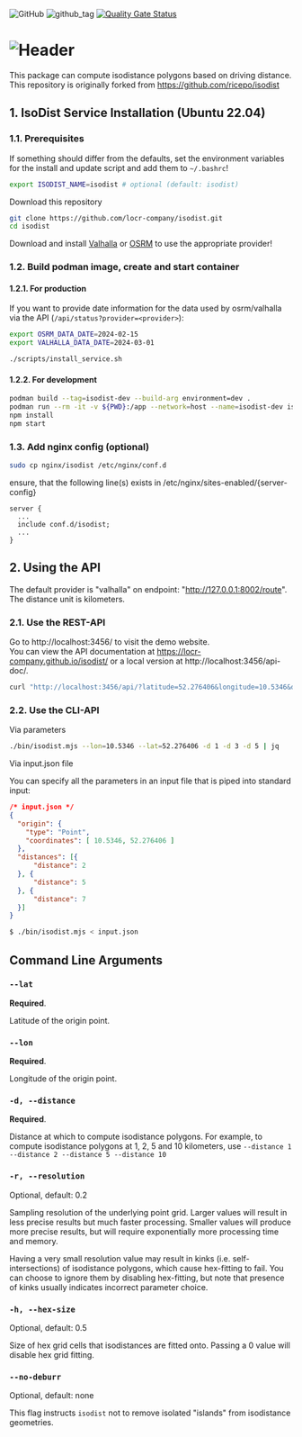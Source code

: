 ![GitHub](https://img.shields.io/github/license/locr-company/isodist)
![github_tag](https://img.shields.io/github/v/tag/locr-company/isodist)
[![Quality Gate Status](https://sonarcloud.io/api/project_badges/measure?project=locr-company_isodist&metric=alert_status)](https://sonarcloud.io/summary/new_code?id=locr-company_isodist)

# ![Header][0]

This package can compute isodistance polygons based on driving distance.  
This repository is originally forked from https://github.com/ricepo/isodist

## 1. IsoDist Service Installation (Ubuntu 22.04)

### 1.1. Prerequisites

If something should differ from the defaults, set the environment variables for the install and update script and add them to `~/.bashrc`!

```bash
export ISODIST_NAME=isodist # optional (default: isodist)
```

Download this repository

```bash
git clone https://github.com/locr-company/isodist.git
cd isodist
```

Download and install [Valhalla](https://github.com/valhalla/valhalla) or [OSRM](https://github.com/Project-OSRM/osrm-backend) to use the appropriate provider!

### 1.2. Build podman image, create and start container

#### 1.2.1. For production

If you want to provide date information for the data used by osrm/valhalla via the API (`/api/status?provider=<provider>`):

```bash
export OSRM_DATA_DATE=2024-02-15
export VALHALLA_DATA_DATE=2024-03-01
```

```bash
./scripts/install_service.sh
```

#### 1.2.2. For development

```bash
podman build --tag=isodist-dev --build-arg environment=dev .
podman run --rm -it -v ${PWD}:/app --network=host --name=isodist-dev isodist-dev /bin/bash
npm install
npm start
```

### 1.3. Add nginx config (optional)

```bash
sudo cp nginx/isodist /etc/nginx/conf.d
```

ensure, that the following line(s) exists in /etc/nginx/sites-enabled/{server-config}

```nginx
server {
  ...
  include conf.d/isodist;
  ...
}
```

## 2. Using the API

The default provider is "valhalla" on endpoint: "http://127.0.0.1:8002/route".  
The distance unit is kilometers.  

### 2.1. Use the REST-API

Go to http://localhost:3456/ to visit the demo website.  
You can view the API documentation at https://locr-company.github.io/isodist/ or a local version at http://localhost:3456/api-doc/.

```bash
curl "http://localhost:3456/api/?latitude=52.276406&longitude=10.5346&distances=1,3,5" | jq
```

### 2.2. Use the CLI-API

Via parameters

```bash
./bin/isodist.mjs --lon=10.5346 --lat=52.276406 -d 1 -d 3 -d 5 | jq
```

Via input.json file

You can specify all the parameters in an input file that is piped into standard input:

```json
/* input.json */
{
  "origin": {
    "type": "Point",
    "coordinates": [ 10.5346, 52.276406 ]
  },
  "distances": [{
      "distance": 2
  }, {
      "distance": 5
  }, {
      "distance": 7
  }]
}
```

```sh
$ ./bin/isodist.mjs < input.json
```


## Command Line Arguments

### `--lat`
**Required**.

Latitude of the origin point.

### `--lon`
**Required**.

Longitude of the origin point.

### `-d, --distance`
**Required**.

Distance at which to compute isodistance polygons.
For example, to compute isodistance polygons at 1, 2, 5 and 10 kilometers, use
`--distance 1 --distance 2 --distance 5 --distance 10`

### `-r, --resolution`
Optional, default: 0.2

Sampling resolution of the underlying point grid. Larger values will result in less precise
results but much faster processing. Smaller values will produce more precise results, but will
require exponentially more processing time and memory.

Having a very small resolution value may result in kinks (i.e. self-intersections) of isodistance
polygons, which cause hex-fitting to fail. You can choose to ignore them by disabling hex-fitting,
but note that presence of kinks usually indicates incorrect parameter choice.


### `-h, --hex-size`
Optional, default: 0.5

Size of hex grid cells that isodistances are fitted onto. Passing a 0 value will disable
hex grid fitting.


### `--no-deburr`
Optional, default: none

This flag instructs `isodist` not to remove isolated "islands" from isodistance geometries.


[0]: media/isodist.png
[1]: https://download.geofabrik.de

